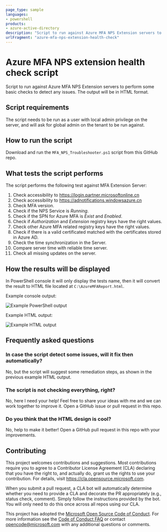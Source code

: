 ```yaml
---
page_type: sample
languages:
- powershell
products:
- azure-active-directory
description: "Script to run against Azure MFA NPS Extension servers to perform some basic checks to detect any issues. The output will be in HTML format."
urlFragment: "azure-mfa-nps-extension-health-check"
---
```


# Azure MFA NPS extension health check script

Script to run against Azure MFA NPS Extension servers to perform some basic checks to detect any issues. The output will be in HTML format.

## Script requirements

The script needs to be run as a user with local admin privilege on the server, and will ask for global admin on the tenant to be run against.

## How to run the script

Download and run the `MFA_NPS_Troubleshooter.ps1` script from this GitHub repo.

## What tests the script performs

The script performs the following test against MFA Extension Server:

1. Check accessibility to https://login.partner.microsoftonline.cn
1. Check accessibility to https://adnotifications.windowsazure.cn
1. Check MFA version.
1. Check if the NPS Service is *Running*.
1. Check if the SPN for Azure MFA is *Exist* and *Enabled*.
1. Check if *Authorization* and *Extension* registry keys have the right values.
1. Check other Azure MFA related registry keys have the right values.
1. Check if there is a valid certificated matched with the certificates stored in Azure AD.
1. Check the time synchronization in the Server.
1. Compare server time with reliable time server.
1. Check all missing updates on the server.

## How the results will be displayed

In PowerShell console it will only display the tests name, then it will convert the result to HTML file located at `C:\AzureMFAReport.html`.

Example console output:

![Example PowerShell output](media/console_output.jpg)

Example HTML output:

![Example HTML output](media/html_output.jpg)

## Frequently asked questions

### In case the script detect some issues, will it fix then automatically?

No, but the script will suggest some remediation steps, as shown in the previous example HTML output.

### The script is not checking everything, right?

No, here I need your help! Feel free to share your ideas with me and we can work together to improve it. Open a GitHub issue or pull request in this repo.

### Do you think that the HTML design is cool?

No, help to make it better! Open a GitHub pull request in this repo with your improvements.

## Contributing

This project welcomes contributions and suggestions.  Most contributions require you to agree to a
Contributor License Agreement (CLA) declaring that you have the right to, and actually do, grant us
the rights to use your contribution. For details, visit https://cla.opensource.microsoft.com.

When you submit a pull request, a CLA bot will automatically determine whether you need to provide
a CLA and decorate the PR appropriately (e.g., status check, comment). Simply follow the instructions
provided by the bot. You will only need to do this once across all repos using our CLA.

This project has adopted the [Microsoft Open Source Code of Conduct](https://opensource.microsoft.com/codeofconduct/).
For more information see the [Code of Conduct FAQ](https://opensource.microsoft.com/codeofconduct/faq/) or
contact [opencode@microsoft.com](mailto:opencode@microsoft.com) with any additional questions or comments.
